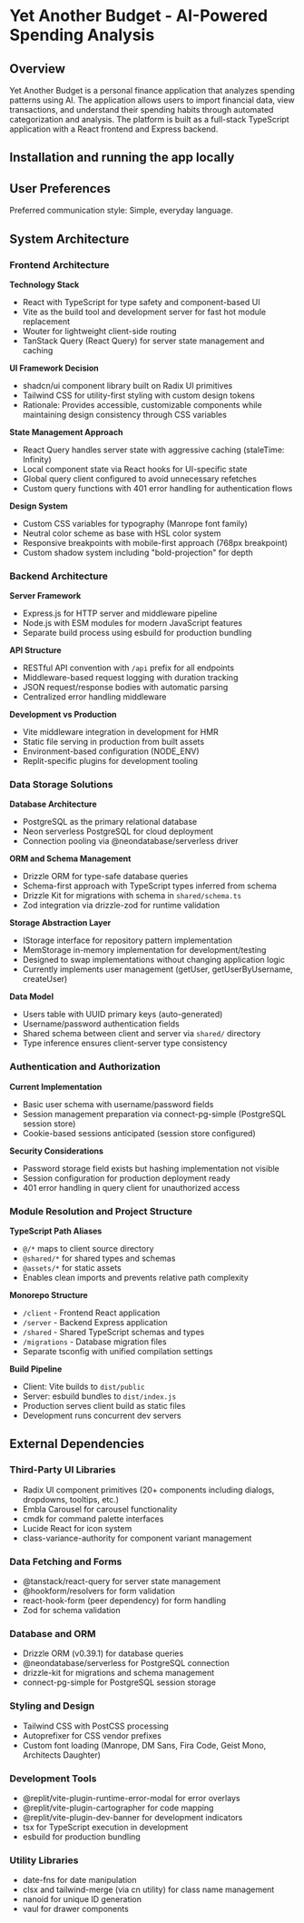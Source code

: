 # Yet Another Budget - AI-Powered Spending Analysis

## Overview

Yet Another Budget is a personal finance application that analyzes spending patterns using AI. The application allows users to import financial data, view transactions, and understand their spending habits through automated categorization and analysis. The platform is built as a full-stack TypeScript application with a React frontend and Express backend.

## Installation and running the app locally


## User Preferences

Preferred communication style: Simple, everyday language.

## System Architecture

### Frontend Architecture

**Technology Stack**
- React with TypeScript for type safety and component-based UI
- Vite as the build tool and development server for fast hot module replacement
- Wouter for lightweight client-side routing
- TanStack Query (React Query) for server state management and caching

**UI Framework Decision**
- shadcn/ui component library built on Radix UI primitives
- Tailwind CSS for utility-first styling with custom design tokens
- Rationale: Provides accessible, customizable components while maintaining design consistency through CSS variables

**State Management Approach**
- React Query handles server state with aggressive caching (staleTime: Infinity)
- Local component state via React hooks for UI-specific state
- Global query client configured to avoid unnecessary refetches
- Custom query functions with 401 error handling for authentication flows

**Design System**
- Custom CSS variables for typography (Manrope font family)
- Neutral color scheme as base with HSL color system
- Responsive breakpoints with mobile-first approach (768px breakpoint)
- Custom shadow system including "bold-projection" for depth

### Backend Architecture

**Server Framework**
- Express.js for HTTP server and middleware pipeline
- Node.js with ESM modules for modern JavaScript features
- Separate build process using esbuild for production bundling

**API Structure**
- RESTful API convention with `/api` prefix for all endpoints
- Middleware-based request logging with duration tracking
- JSON request/response bodies with automatic parsing
- Centralized error handling middleware

**Development vs Production**
- Vite middleware integration in development for HMR
- Static file serving in production from built assets
- Environment-based configuration (NODE_ENV)
- Replit-specific plugins for development tooling

### Data Storage Solutions

**Database Architecture**
- PostgreSQL as the primary relational database
- Neon serverless PostgreSQL for cloud deployment
- Connection pooling via @neondatabase/serverless driver

**ORM and Schema Management**
- Drizzle ORM for type-safe database queries
- Schema-first approach with TypeScript types inferred from schema
- Drizzle Kit for migrations with schema in `shared/schema.ts`
- Zod integration via drizzle-zod for runtime validation

**Storage Abstraction Layer**
- IStorage interface for repository pattern implementation
- MemStorage in-memory implementation for development/testing
- Designed to swap implementations without changing application logic
- Currently implements user management (getUser, getUserByUsername, createUser)

**Data Model**
- Users table with UUID primary keys (auto-generated)
- Username/password authentication fields
- Shared schema between client and server via `shared/` directory
- Type inference ensures client-server type consistency

### Authentication and Authorization

**Current Implementation**
- Basic user schema with username/password fields
- Session management preparation via connect-pg-simple (PostgreSQL session store)
- Cookie-based sessions anticipated (session store configured)

**Security Considerations**
- Password storage field exists but hashing implementation not visible
- Session configuration for production deployment ready
- 401 error handling in query client for unauthorized access

### Module Resolution and Project Structure

**TypeScript Path Aliases**
- `@/*` maps to client source directory
- `@shared/*` for shared types and schemas
- `@assets/*` for static assets
- Enables clean imports and prevents relative path complexity

**Monorepo Structure**
- `/client` - Frontend React application
- `/server` - Backend Express application  
- `/shared` - Shared TypeScript schemas and types
- `/migrations` - Database migration files
- Separate tsconfig with unified compilation settings

**Build Pipeline**
- Client: Vite builds to `dist/public`
- Server: esbuild bundles to `dist/index.js`
- Production serves client build as static files
- Development runs concurrent dev servers

## External Dependencies

### Third-Party UI Libraries
- Radix UI component primitives (20+ components including dialogs, dropdowns, tooltips, etc.)
- Embla Carousel for carousel functionality
- cmdk for command palette interfaces
- Lucide React for icon system
- class-variance-authority for component variant management

### Data Fetching and Forms
- @tanstack/react-query for server state management
- @hookform/resolvers for form validation
- react-hook-form (peer dependency) for form handling
- Zod for schema validation

### Database and ORM
- Drizzle ORM (v0.39.1) for database queries
- @neondatabase/serverless for PostgreSQL connection
- drizzle-kit for migrations and schema management
- connect-pg-simple for PostgreSQL session storage

### Styling and Design
- Tailwind CSS with PostCSS processing
- Autoprefixer for CSS vendor prefixes
- Custom font loading (Manrope, DM Sans, Fira Code, Geist Mono, Architects Daughter)

### Development Tools
- @replit/vite-plugin-runtime-error-modal for error overlays
- @replit/vite-plugin-cartographer for code mapping
- @replit/vite-plugin-dev-banner for development indicators
- tsx for TypeScript execution in development
- esbuild for production bundling

### Utility Libraries
- date-fns for date manipulation
- clsx and tailwind-merge (via cn utility) for class name management
- nanoid for unique ID generation
- vaul for drawer components
